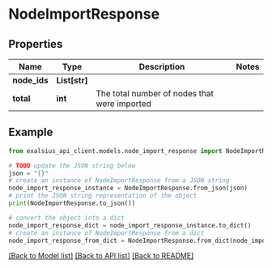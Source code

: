# NodeImportResponse


## Properties

Name | Type | Description | Notes
------------ | ------------- | ------------- | -------------
**node_ids** | **List[str]** |  | 
**total** | **int** | The total number of nodes that were imported | 

## Example

```python
from exalsius_api_client.models.node_import_response import NodeImportResponse

# TODO update the JSON string below
json = "{}"
# create an instance of NodeImportResponse from a JSON string
node_import_response_instance = NodeImportResponse.from_json(json)
# print the JSON string representation of the object
print(NodeImportResponse.to_json())

# convert the object into a dict
node_import_response_dict = node_import_response_instance.to_dict()
# create an instance of NodeImportResponse from a dict
node_import_response_from_dict = NodeImportResponse.from_dict(node_import_response_dict)
```
[[Back to Model list]](../README.md#documentation-for-models) [[Back to API list]](../README.md#documentation-for-api-endpoints) [[Back to README]](../README.md)


